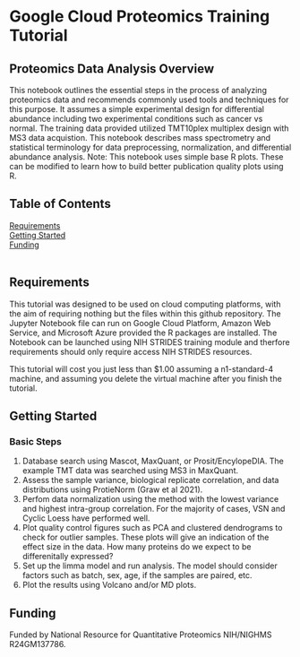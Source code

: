 # Google Cloud Proteomics Training Tutorial

## Proteomics Data Analysis Overview

This notebook outlines the essential steps in the process of analyzing proteomics data and recommends commonly used tools and techniques for this purpose. It assumes a simple experimental design for differential abundance including two experimental conditions such as cancer vs normal. The training data provided utilized TMT10plex multiplex design with MS3 data acquistion. This notebook describes mass spectrometry and statistical terminology for data preprocessing, normalization, and differential abundance analysis. Note: This notebook uses simple base R plots. These can be modified to learn how to build better publication quality plots using R. 

## Table of Contents

<a href="#requirements">Requirements</a></br>
<a href="#getting-started">Getting Started</a></br>
<a href="#funding">Funding</a></br>
</br>

## <a name="requirements">Requirements</a>

This tutorial was designed to be used on cloud computing platforms, with the aim of requiring nothing but the files within this github repository.
The Jupyter Notebook file can run on Google Cloud Platform, Amazon Web Service, and Microsoft Azure provided the R packages are installed. The Notebook can be launched using NIH STRIDES training module and therfore requirements should only require access NIH STRIDES resources.


This tutorial will cost you just less than $1.00 assuming a n1-standard-4 machine, and assuming you delete the virtual machine after you finish the tutorial.

## <a name="getting-started">Getting Started</a>

### Basic Steps 

1. Database search using Mascot, MaxQuant, or Prosit/EncylopeDIA. The example TMT data was searched using MS3 in MaxQuant. 
2. Assess the sample variance, biological replicate correlation, and data distributions using ProtieNorm (Graw et al 2021). 
3. Perfom data normalization using the method with the lowest variance and highest intra-group correlation. For the majority of cases, VSN and Cyclic Loess have performed well. 
4. Plot quality control figures such as PCA and clustered dendrograms to check for outlier samples. These plots will give an indication of the effect size in the data. How many proteins do we expect to be differenitally expressed? 
5. Set up the limma model and run analysis. The model should consider factors such as batch, sex, age, if the samples are paired, etc. 
6. Plot the results using Volcano and/or MD plots. 

## <a name="funding">Funding</a>

Funded by National Resource for Quantitative Proteomics NIH/NIGHMS R24GM137786.
